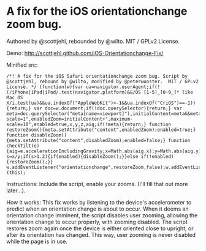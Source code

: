 A fix for the iOS orientationchange zoom bug.
=======================

Authored by @scottjehl, rebounded by @wilto.
MIT / GPLv2 License.

Demo: http://scottjehl.github.com/iOS-Orientationchange-Fix/

Minified src:

	/*! A fix for the iOS Safari orientationchange zoom bug. Script by @scottjehl, rebound by @wilto, modified by @peterwooster.  MIT / GPLv2 License. */ (function(w){var ua=navigator.userAgent;if(!(/iPhone|iPad|iPod/.test(navigator.platform)&&/OS [1-5]_[0-9_]* like Mac OS X/i.test(ua)&&ua.indexOf("AppleWebKit")>-1&&ua.indexOf("CriOS")==-1)){return;} var doc=w.document;if(!doc.querySelector){return;} var meta=doc.querySelector("meta[name=viewport]"),initialContent=meta&&meta.getAttribute("content"),disabledZoom=initialContent+",maximum-scale=1",enabledZoom=initialContent+",maximum-scale=10",enabled=true,x,y,z,aig;if(!meta){return;} function restoreZoom(){meta.setAttribute("content",enabledZoom);enabled=true;} function disableZoom(){meta.setAttribute("content",disabledZoom);enabled=false;} function checkTilt(e){aig=e.accelerationIncludingGravity;x=Math.abs(aig.x);y=Math.abs(aig.y);var s=x/y;if(s>1.2){if(enabled){disableZoom();}}else if(!enabled){restoreZoom();}} w.addEventListener("orientationchange",restoreZoom,false);w.addEventListener("devicemotion",checkTilt,false);})(this);
Instructions: 
Include the script, enable your zooms. (I'll fill that out more later...).

How it works:
This fix works by listening to the device's accelerometer to predict when an orientation change is about to occur. When it deems an orientation change imminent, the script disables user zooming, allowing the orientation change to occur properly, with zooming disabled. The script restores zoom again once the device is either oriented close to upright, or after its orientation has changed. This way, user zooming is never disabled while the page is in use.